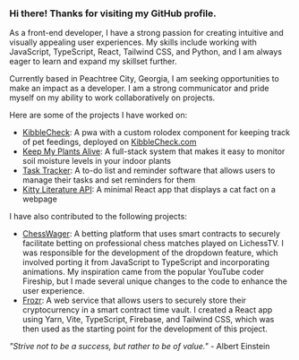 ### Hi there! Thanks for visiting my GitHub profile.

As a front-end developer, I have a strong passion for creating intuitive and visually appealing user experiences. My skills include working with JavaScript, TypeScript, React, Tailwind CSS, and Python, and I am always eager to learn and expand my skillset further.

Currently based in Peachtree City, Georgia, I am seeking opportunities to make an impact as a developer. I am a strong communicator and pride myself on my ability to work collaboratively on projects.

Here are some of the projects I have worked on: 
- [KibbleCheck](https://github.com/spaceC00kie/has-the-dog-been-fed): A pwa with a custom rolodex component for keeping track of pet feedings, deployed on [KibbleCheck.com](https://kibblecheck.com/)
- [Keep My Plants Alive](https://github.com/spaceC00kie/keep-my-plants-alive): A full-stack system that makes it easy to monitor soil moisture levels in your indoor plants
- [Task Tracker](https://github.com/spaceC00kie/task-tracker): A to-do list and reminder software that allows users to manage their tasks and set reminders for them
- [Kitty Literature API](https://github.com/spaceC00kie/kitty-literature-api): A minimal React app that displays a cat fact on a webpage

I have also contributed to the following projects:
- [ChessWager](https://github.com/geektechniquestudios/ChessWager): A betting platform that uses smart contracts to securely facilitate betting on professional chess matches played on LichessTV. I was responsible for the development of the dropdown feature, which involved porting it from JavaScript to TypeScript and incorporating animations. My inspiration came from the popular YouTube coder Fireship, but I made several unique changes to the code to enhance the user experience.
- [Frozr](https://github.com/geektechniquestudios/Frozr): A web service that allows users to securely store their cryptocurrency in a smart contract time vault. I created a React app using Yarn, Vite, TypeScript, Firebase, and Tailwind CSS, which was then used as the starting point for the development of this project.

*"Strive not to be a success, but rather to be of value."* - Albert Einstein
